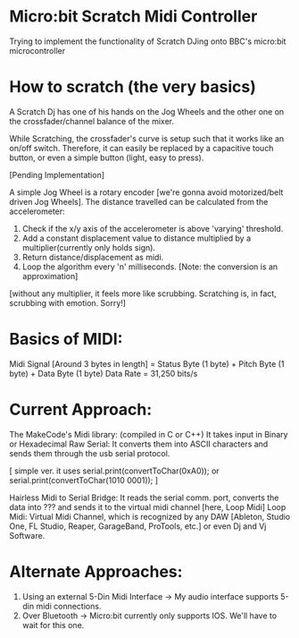 # Micro:bit Scratch Midi Controller
Trying to implement the functionality of Scratch DJing onto BBC's micro:bit microcontroller

# How to scratch (the very basics)
A Scratch Dj has one of his hands on the Jog Wheels and the other one on the crossfader/channel balance of the mixer.

While Scratching, the crossfader's curve is setup such that it works like an on/off switch. Therefore, it can easily be replaced by a capacitive touch button, or even a simple button (light, easy to press).

[Pending Implementation]


A simple Jog Wheel is a rotary encoder [we're gonna avoid motorized/belt driven Jog Wheels].
The distance travelled can be calculated from the accelerometer:
1. Check if the x/y axis of the accelerometer is above 'varying' threshold.
2. Add a constant displacement value to distance multiplied by a multiplier(currently only holds sign).
3. Return distance/displacement as midi.
4. Loop the algorithm every 'n' milliseconds.
[Note: the conversion is an approximation]

[without any multiplier, it feels more like scrubbing. Scratching is, in fact, scrubbing with emotion. Sorry!]

# Basics of MIDI:
Midi Signal [Around 3 bytes in length] = Status Byte (1 byte) + Pitch Byte (1 byte) + Data Byte (1 byte)
Data Rate = 31,250 bits/s

# Current Approach:

The MakeCode's Midi library: (compiled in C or C++)
It takes input in Binary or Hexadecimal
Raw Serial: It converts them into ASCII characters and sends them through the usb serial protocol. 

[ simple ver. it uses serial.print(convertToChar(0xA0)); or serial.print(convertToChar(1010 0001)); ]

Hairless Midi to Serial Bridge: It reads the serial comm. port, converts the data into ??? and sends it to the virtual midi channel [here, Loop Midi]
Loop Midi: Virtual Midi Channel, which is recognized by any DAW [Ableton, Studio One, FL Studio, Reaper, GarageBand, ProTools, etc.] or even Dj and Vj Software.

# Alternate Approaches:
1. Using an external 5-Din Midi Interface -> My audio interface supports 5-din midi connections.
2. Over Bluetooth -> Micro:bit currently only supports IOS. We'll have to wait for this one.
